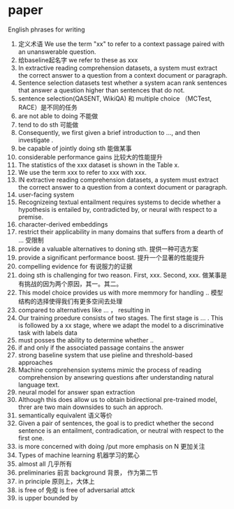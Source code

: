 # paper
English phrases for writing

1. 定义术语 We use the term "xx" to refer to a context passage paired with an unanswerable question.  
2. 给baseline起名字  we refer to these as xxx  
3. In extractive reading comprehension datasets, a system must extract the correct answer to a question from a context document or paragraph.  
4. Sentence selection datasets test whether a system acan rank sentences that answer a question higher than sentences that do not.
5. sentence selection(QASENT, WikiQA) 和 multiple choice （MCTest, RACE）是不同的任务
6. are not able to doing 不能做
7. tend to do sth 可能做
8. Consequently, we first given a brief introduction to  ..., and then investigate .
9. be capable of jointly doing sth 能做某事
10. considerable performance gains 比较大的性能提升
11. The statistics of the xxx dataset is shown in the Table x.
12. We use the term xxx to  refer to xxx with xxx.
13. IN extractive reading comprehension datasets, a system must extract the correct answer to a question from a context document or paragraph.
14. user-facing system  
15. Recognizeing textual entailment requires systems to decide whether a hypothesis is entailed by, contradicted by, or neural with respect to a premise.  
16. character-derived embeddings  
17. restrict their applicability in many domains that suffers from a dearth of ... 受限制  
18. provide a valuable alternatives to doning sth. 提供一种可选方案  
19. provide a significant performance boost. 提升一个显著的性能提升  
20. compelling evidence for 有说服力的证据  
21. doing sth is challenging for two reason. First, xxx. Second, xxx. 做某事是有挑战的因为两个原因，其一。其二。  
22. This model choice provides us with more memmory for handling .. 模型结构的选择使得我们有更多空间去处理  
23. compared to alternatives like ... ， resulting in   
24. Our training proedure consists of two stages. The first stage is  ... . This is followed by a xx stage, where we adapt the model to a discriminative task with labels data  
25. must posses the ability to determine whether ..
26. if and only if the associated passage contains the answer
27. strong baseline system that use pieline and threshold-based approaches
28. Machine comprehension systems mimic the process of reading comprehension by ansewring questions after understanding natural language text.
29. neural model for answer span extraction
30. Although this does allow us to obtain bidirectional pre-trained model, threr are two main downsides to such an approch.
31. semantically equivalent 语义等价
32. Given a pair of sentences, the goal is to predict whether the second sentence is an entailment, contradication, or neutral with respect to the first one. 
33. is more concerned with doing /put more emphasis on N 更加关注 
34. Types of machine learning 机器学习的累心
35. almost all 几乎所有
36. preliminaries 前言 background 背景， 作为第二节
37. in principle 原则上，大体上
38.  is free of 免疫 is free of adversarial attck
39. is upper bounded by 

